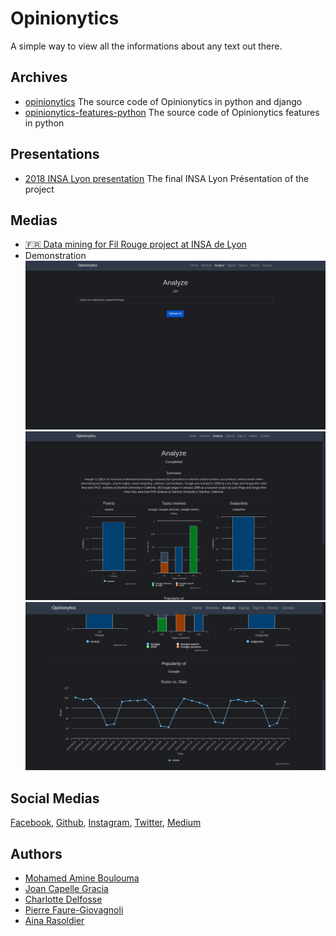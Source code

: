 # Opinionytics

A simple way to view all the informations about any text out there.

## Archives

- [opinionytics](https://opinionytics.github.io/opinionytics/)
  The source code of Opinionytics in python and django
- [opinionytics-features-python](https://opinionytics.github.io/opinionytics-features-python/)
  The source code of Opinionytics features in python

## Presentations

- [2018 INSA Lyon presentation](https://docs.google.com/presentation/d/e/2PACX-1vQ8ayruCshJ1-V7yVsk3UCTusUMwVQ9t9YVeLlngkWkgPcB0s194Jl0UhScjZrRmSsOiqfYsOTOeeJz/pub?start=false&loop=false&delayms=3000)
  The final INSA Lyon Présentation of the project

## Medias

- [🇫🇷 Data mining for Fil Rouge project at INSA de Lyon](https://www.youtube.com/watch?v=e_a-t3BJk8I&t=20s)
- Demonstration
  ![Url analyze page](./assets/demo/Demo1.png)
  ![Result page 1](./assets/demo/Demo2.png)
  ![Result page 2](./assets/demo/Demo3.png)

## Social Medias

[Facebook](https://www.facebook.com/opinionytics),
[Github](https://www.github.com/opinionytics),
[Instagram](https://www.instagram.com/opinionytics),
[Twitter](https://www.twitter.com/opinionytics),
[Medium](https://www.medium.com/@opinionytics)

## Authors

- [Mohamed Amine Boulouma](https://github.com/aminemboulouma)
- [Joan Capelle Gracia](https://github.com/zas97)
- [Charlotte Delfosse](https://github.com/cdel2)
- [Pierre Faure-Giovagnoli](https://github.com/PierreFG)
- [Aina Rasoldier](https://github.com/ainar)
